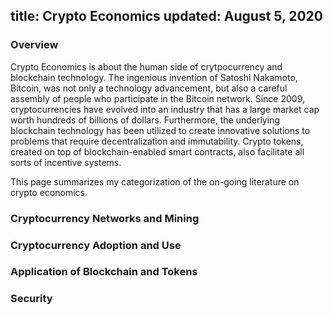 title: Crypto Economics
updated: August 5, 2020
---
### Overview
Crypto Economics is about the human side of crytpocurrency and blockchain technology. The ingenious invention of Satoshi Nakamoto, Bitcoin, was not only a technology advancement, but also a careful assembly of people who participate in the Bitcoin network. Since 2009, cryptocurrencies have evolved into an industry that has a large market cap worth hundreds of billions of dollars. Furthermore, the underlying blockchain technology has been utilized to create innovative solutions to problems that require decentralization and immutability. Crypto tokens, created on top of blockchain-enabled smart contracts, also facilitate all sorts of incentive systems. 

This page summarizes my categorization of the on-going literature on crypto economics. 

### Cryptocurrency Networks and Mining

### Cryptocurrency Adoption and Use

### Application of Blockchain and Tokens

### Security